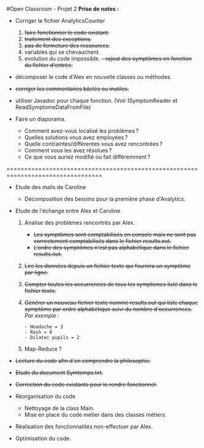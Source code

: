 #Open Classroom - Projet 2
**Prise de notes :**

- Corriger le fichier AnalyticsCounter
	1. ~~faire fonctionner le code existant.~~
	2. ~~traitement des exceptions.~~
	3. ~~pas de fermeture des ressources.~~
	4. variables qui se chevauchent.
	5. evolution du code impossible.
		~~- rajout des symptômes en fonction du fichier d'entrée.~~
		
- décomposer le code d'Alex en nouvelle classes ou méthodes.

- ~~corriger les commentaires bâclés ou inutiles.~~

- utiliser Javadoc pour chaque fonction. (Voir ISymptomReader et ReadSymptomeDataFromFile)

- Faire un diaporama.
	
    - Comment avez-vous localisé les problèmes ?
    - Quelles solutions vous avez employées ?
    - Quelle contraintes/différentes vous avez rencontrées ?
    - Comment vous les avez résolues ?
    - Ce que vous auriez modifié ou fait différemment ?


=================================================================================

- Etude des mails de Caroline

    -  Décomposition des besoins pour la première phase d'Analytics.

- Etude de l'échange entre Alex et Caroline
   	
    1. Analise des problèmes rencontrés par Alex.
	    - ~~Les symptômes sont comptabilisés en console mais ne sont pas correctement comptabilisés dans le fichier results.out.~~
	    - ~~L'ordre des symptômes n'est pas alphabétique dans le fichier results.out.~~
	    
	2. ~~Lire les données depuis un fichier texte qui fournira un symptôme
	par ligne.~~

	3. ~~Compter toutes les occurrences de tous les symptomes listé dans le
	fichier texte.~~

	4. ~~Générer un nouveau fichier texte nommé results.out qui liste chaque
	symptôme par ordre alphabétique suivi du nombre d'occurrences.~~  
        *Par exemple :*
        ```
        - Headache = 3
        - Rash = 0
        - Dilatec pupils = 2
        ```
	
	5. Map-Reduce ?

- ~~Lecture du code afin d'en comprendre la philosophie.~~ 

- ~~Etude du document Symtomps.txt.~~ 

- ~~Correction du code existants pour le rendre fonctionnel.~~

- Réorganisation du code
    - Nettoyage de la class Main.
    - Mise en place du code metier dans des classes métiers.

- Réalisation des fonctionnalités non-effectuer par Alex.

- Optimisation du code.
 